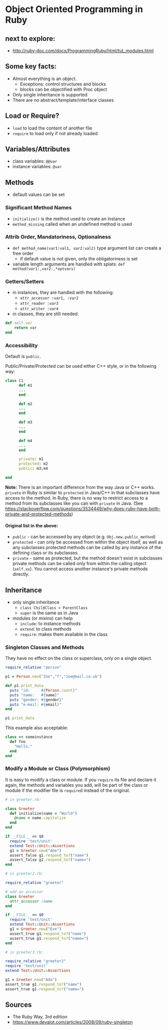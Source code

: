 # Object Oriented Programming in Ruby

## next to explore:

* http://ruby-doc.com/docs/ProgrammingRuby/html/tut_modules.html

## Some key facts:

* Almost everything is an object.
  * Exceptions: control structures and blocks
  * blocks can be objectified with Proc object
* Only single inheritance is supported
* There are no abstract/template/interface classes

## Load or Require?

* `load` to load the content of another file
* `require` to load only if not already loaded

## Variables/Attributes

* class variables: `@@var`
* instance variables: `@var`

## Methods

* default values can be set

### Significant Method Names

* `initialize()` is the method used to create an instance
* `method_missing` called when an undefined method is used

### Attrib Order, Mandatoriness, Optionalness

* `def method_name(var1:val1, var2:val2)` type argument list can create a free order
  * if default value is not given, only the obligatoriness is set
* variable length arguments are handled with splats: `def method(var1:,var2:,*optvars)`

### Getters/Setters

* in instances, they are handled with the following:
  * `attr_accessor :var1, :var2`
  * `attr_reader :var3`
  * `attr_writer :var4`
* in classes, they are still needed.
```ruby
def self.var
    return var
end
```

### Accessibility

Default is `public`.

Public/Private/Protected can be used either C++ style, or in the following way:

```ruby
class C1
      def m1
      ...
      end

      def m2
      ...
      end

      def m3
      ...
      end

      def m4
      ...
      end

      private: m1
      protected: m2
      public: m3,m4

end
```
**Note:** There is an important difference from the way Java or C++ works. `private` in Ruby is similar to `protected` in Java/C++ in that subclasses have access to the method. In Ruby, there is no way to restrict access to a method from its subclasses like you can with `private` in Java. (See https://stackoverflow.com/questions/3534449/why-does-ruby-have-both-private-and-protected-methods)

#### Original list in the above:

* `public` - can be accessed by any object (e.g. `Obj.new.public_method`)
* `protected` - can only be accessed from within the object itself, as well as any subclasses
  protected methods can be called by any instance of the defining class or its subclasses.
* `private` - same as protected, but the method doesn't exist in subclasses
  private methods can be called only from within the calling object (`self.xx`). You cannot access another instance's private methods directly.

## Inheritance

* only single inheritance
  * `class ChildClass < ParentClass`
  * `super` is the same as in Java
* modules (or mixins) can help
  * `include`: to instance methods
  * `extend`: to class methods
  * `require`: makes them available in the class

### Singleton Classes and Methods

They have no effect on the class or superclass, only on a single object.

```ruby
require_relative "person"

p1 = Person.new("Zoe","f","zoe@mail.co.uk")

def p1.print_data
  puts "id:     #{Person.count}"
  puts "name:   #{name}"
  puts "gender: #{gender}"
  puts "e-mail: #{email}"
end

p1.print_data
```

This example also acceptable:

```ruby
class << someinstance
  def foo
    "Hello."
  end
end
```
### Modify a Module or Class (Polymorphism)

It is easy to modify a class or module. If you `require` its file and declare it again, the methods and variables you add, will be part of the class or module if the modifier file is `require`d instead of the original.

```ruby
# in greeter.rb:

class Greeter
  def initialize(name = "World")
    @name = name.capitalize
  end
end

if __FILE__ == $0
  require 'test/unit'
  extend Test::Unit::Assertions
  g1 = Greeter.new("Abe")
  assert_false g1.respond_to?("name")
  assert_false g1.respond_to?("name=")
end

# in greeter2.rb:

require_relative "greeter"

# add an accessor
class Greeter
  attr_accessor :name
end

if __FILE__ == $0
  require 'test/unit'
  extend Test::Unit::Assertions
  g1 = Greeter.new("Eve")
  assert_true g1.respond_to?("name")
  assert_true g1.respond_to?("name=")
end

# in greeter3.rb:

require_relative "greeter2"
require 'test/unit'
extend Test::Unit::Assertions

g1 = Greeter.new("Ada")
assert_true g1.respond_to?("name")
assert_true g1.respond_to?("name=")
```

## Sources

* The Ruby Way, 3rd edition
* https://www.devalot.com/articles/2008/09/ruby-singleton
